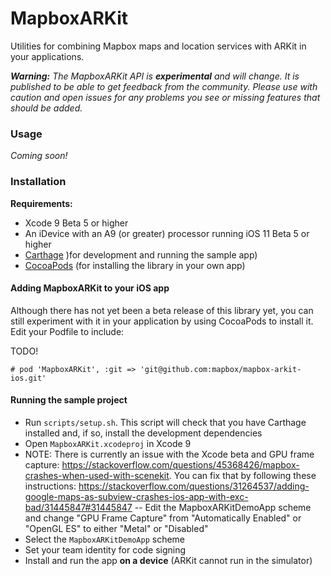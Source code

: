 # MapboxARKit 

Utilities for combining Mapbox maps and location services with ARKit in your applications.

_**Warning:** The MapboxARKit API is **experimental** and will change. It is published to be able to get feedback from the community. Please use with caution and open issues for any problems you see or missing features that should be added._

### Usage

_Coming soon!_

### Installation

**Requirements:**
* Xcode 9 Beta 5 or higher
* An iDevice with an A9 (or greater) processor running iOS 11 Beta 5 or higher
* [Carthage](https://github.com/Carthage/Carthage) )for development and running the sample app)
* [CocoaPods](http://guides.cocoapods.org/using/getting-started.html#installation) (for installing the library in your own app)

#### Adding MapboxARKit to your iOS app

Although there has not yet been a beta release of this library yet, you can still experiment with it in your application by using CocoaPods to install it. Edit your Podfile to include:

TODO!
```
# pod 'MapboxARKit', :git => 'git@github.com:mapbox/mapbox-arkit-ios.git'
```

#### Running the sample project

* Run `scripts/setup.sh`. This script will check that you have Carthage installed and, if so, install the development dependencies
* Open `MapboxARKit.xcodeproj` in Xcode 9
* NOTE: There is currently an issue with the Xcode beta and GPU frame capture: https://stackoverflow.com/questions/45368426/mapbox-crashes-when-used-with-scenekit. You can fix that by following these instructions: https://stackoverflow.com/questions/31264537/adding-google-maps-as-subview-crashes-ios-app-with-exc-bad/31445847#31445847 -- Edit the MapboxARKitDemoApp scheme and change "GPU Frame Capture" from "Automatically Enabled" or "OpenGL ES" to either "Metal" or "Disabled"
* Select the `MapboxARKitDemoApp` scheme
* Set your team identity for code signing
* Install and run the app **on a device** (ARKit cannot run in the simulator)


